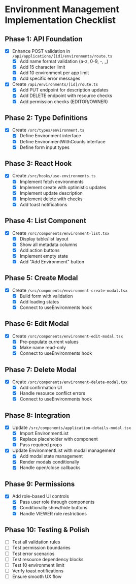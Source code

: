 # Environment Management Implementation Checklist

## Phase 1: API Foundation
- [x] Enhance POST validation in `/api/applications/[id]/environments/route.ts`
  - [x] Add name format validation (a-z, 0-9, -, _)
  - [x] Add 15 character limit
  - [x] Add 10 environment per app limit
  - [x] Add specific error messages
- [x] Create `/api/environments/[id]/route.ts`
  - [x] Add PUT endpoint for description updates
  - [x] Add DELETE endpoint with resource checks
  - [x] Add permission checks (EDITOR/OWNER)

## Phase 2: Type Definitions
- [x] Create `/src/types/environment.ts`
  - [x] Define Environment interface
  - [x] Define EnvironmentWithCounts interface
  - [x] Define form input types

## Phase 3: React Hook
- [x] Create `/src/hooks/use-environments.ts`
  - [x] Implement fetch environments
  - [x] Implement create with optimistic updates
  - [x] Implement update description
  - [x] Implement delete with checks
  - [x] Add toast notifications

## Phase 4: List Component
- [x] Create `/src/components/environment-list.tsx`
  - [x] Display table/list layout
  - [x] Show all metadata columns
  - [x] Add action buttons
  - [x] Implement empty state
  - [x] Add "Add Environment" button

## Phase 5: Create Modal
- [x] Create `/src/components/environment-create-modal.tsx`
  - [x] Build form with validation
  - [x] Add loading states
  - [x] Connect to useEnvironments hook

## Phase 6: Edit Modal
- [x] Create `/src/components/environment-edit-modal.tsx`
  - [x] Pre-populate current values
  - [x] Make name read-only
  - [x] Connect to useEnvironments hook

## Phase 7: Delete Modal
- [x] Create `/src/components/environment-delete-modal.tsx`
  - [x] Add confirmation UI
  - [x] Handle resource conflict errors
  - [x] Connect to useEnvironments hook

## Phase 8: Integration
- [x] Update `/src/components/application-details-modal.tsx`
  - [x] Import EnvironmentList
  - [x] Replace placeholder with component
  - [x] Pass required props
- [x] Update EnvironmentList with modal management
  - [x] Add modal state management
  - [x] Render modals conditionally
  - [x] Handle open/close callbacks

## Phase 9: Permissions
- [x] Add role-based UI controls
  - [x] Pass user role through components
  - [x] Conditionally show/hide buttons
  - [x] Handle VIEWER role restrictions

## Phase 10: Testing & Polish
- [ ] Test all validation rules
- [ ] Test permission boundaries
- [ ] Test error scenarios
- [ ] Test resource dependency blocks
- [ ] Test 10 environment limit
- [ ] Verify toast notifications
- [ ] Ensure smooth UX flow